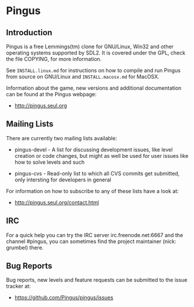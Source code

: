 Pingus
======

Introduction
------------

Pingus is a free Lemmings(tm) clone for GNU/Linux, Win32 and other
operating systems supported by SDL2. It is covered under the GPL, check
the file COPYING, for more information.

See `INSTALL.linux.md` for instructions on how to compile and run Pingus
from source on GNU/Linux and `INSTALL.macosx.md` for MacOSX.

Information about the game, new versions and additional documentation
can be found at the Pingus webpage:

* http://pingus.seul.org


Mailing Lists
-------------

There are currently two mailing lists available:

* pingus-devel - A list for discussing development issues, like level
  creation or code changes, but might as well be used for user issues
  like how to solve levels and such

* pingus-cvs - Read-only list to which all CVS commits get submitted,
  only intersting for developers in general

For information on how to subscribe to any of these lists have a look
at:

* http://pingus.seul.org/contact.html


IRC
---

For a quick help you can try the IRC server irc.freenode.net:6667 and
the channel #pingus, you can sometimes find the project maintainer
(nick: grumbel) there.

Bug Reports
-----------

Bug reports, new levels and feature requests can be submitted to the
issue tracker at:

* https://github.com/Pingus/pingus/issues
